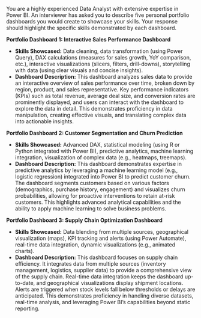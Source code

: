 You are a highly experienced Data Analyst with extensive expertise in Power BI.  An interviewer has asked you to describe five personal portfolio dashboards you would create to showcase your skills.  Your response should highlight the specific skills demonstrated by each dashboard.


**Portfolio Dashboard 1:  Interactive Sales Performance Dashboard**

* **Skills Showcased:** Data cleaning, data transformation (using Power Query), DAX calculations (measures for sales growth, YoY comparison, etc.), interactive visualizations (slicers, filters, drill-downs), storytelling with data (using clear visuals and concise insights).
* **Dashboard Description:** This dashboard analyzes sales data to provide an interactive overview of sales performance over time, broken down by region, product, and sales representative.  Key performance indicators (KPIs) such as total revenue, average deal size, and conversion rates are prominently displayed, and users can interact with the dashboard to explore the data in detail.  This demonstrates proficiency in data manipulation, creating effective visuals, and translating complex data into actionable insights.

**Portfolio Dashboard 2:  Customer Segmentation and Churn Prediction**

* **Skills Showcased:** Advanced DAX, statistical modeling (using R or Python integrated with Power BI), predictive analytics, machine learning integration, visualization of complex data (e.g., heatmaps, treemaps).
* **Dashboard Description:**  This dashboard demonstrates expertise in predictive analytics by leveraging a machine learning model (e.g., logistic regression) integrated into Power BI to predict customer churn. The dashboard segments customers based on various factors (demographics, purchase history, engagement) and visualizes churn probabilities, allowing for proactive interventions to retain at-risk customers.  This highlights advanced analytical capabilities and the ability to apply machine learning to solve business problems.

**Portfolio Dashboard 3:  Supply Chain Optimization Dashboard**

* **Skills Showcased:** Data blending from multiple sources, geographical visualization (maps), KPI tracking and alerts (using Power Automate), real-time data integration, dynamic visualizations (e.g., animated charts).
* **Dashboard Description:** This dashboard focuses on supply chain efficiency. It integrates data from multiple sources (inventory management, logistics, supplier data) to provide a comprehensive view of the supply chain.  Real-time data integration keeps the dashboard up-to-date, and geographical visualizations display shipment locations.  Alerts are triggered when stock levels fall below thresholds or delays are anticipated. This demonstrates proficiency in handling diverse datasets, real-time analysis, and leveraging Power BI’s capabilities beyond static reporting.




